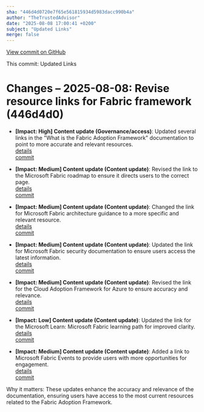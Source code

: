 ```yaml
---
sha: "446d4d0720e7f65e561815934d5983dacc990b4a"
author: "TheTrustedAdvisor"
date: "2025-08-08 17:00:41 +0200"
subject: "Updated Links"
merge: false
---
```


[View commit on GitHub](https://github.com/TheTrustedAdvisor/FabricAdoptionFramework/commit/446d4d0720e7f65e561815934d5983dacc990b4a)

This commit: Updated Links

# Changes – 2025-08-08: Revise resource links for Fabric framework (446d4d0)

- **[Impact: High] Content update (Governance/access)**: Updated several links in the "What is the Fabric Adoption Framework" documentation to point to more accurate and relevant resources.  
   [details](/docs/about/changes/2025-08-08-updated-links)  
   [commit](https://github.com/TheTrustedAdvisor/FabricAdoptionFramework/commit/446d4d0720e7f65e561815934d5983dacc990b4a)  

- **[Impact: Medium] Content update (Content update)**: Revised the link to the Microsoft Fabric roadmap to ensure it directs users to the correct page.  
   [details](/docs/about/changes/2025-08-08-updated-links)  
   [commit](https://github.com/TheTrustedAdvisor/FabricAdoptionFramework/commit/446d4d0720e7f65e561815934d5983dacc990b4a)  

- **[Impact: Medium] Content update (Content update)**: Changed the link for Microsoft Fabric architecture guidance to a more specific and relevant resource.  
   [details](/docs/about/changes/2025-08-08-updated-links)  
   [commit](https://github.com/TheTrustedAdvisor/FabricAdoptionFramework/commit/446d4d0720e7f65e561815934d5983dacc990b4a)  

- **[Impact: Medium] Content update (Content update)**: Updated the link for Microsoft Fabric security documentation to ensure users access the latest information.  
   [details](/docs/about/changes/2025-08-08-updated-links)  
   [commit](https://github.com/TheTrustedAdvisor/FabricAdoptionFramework/commit/446d4d0720e7f65e561815934d5983dacc990b4a)  

- **[Impact: Medium] Content update (Content update)**: Revised the link for the Cloud Adoption Framework for Azure to ensure accuracy and relevance.  
   [details](/docs/about/changes/2025-08-08-updated-links)  
   [commit](https://github.com/TheTrustedAdvisor/FabricAdoptionFramework/commit/446d4d0720e7f65e561815934d5983dacc990b4a)  

- **[Impact: Low] Content update (Content update)**: Updated the link for the Microsoft Learn: Microsoft Fabric learning path for improved clarity.  
   [details](/docs/about/changes/2025-08-08-updated-links)  
   [commit](https://github.com/TheTrustedAdvisor/FabricAdoptionFramework/commit/446d4d0720e7f65e561815934d5983dacc990b4a)  

- **[Impact: Medium] Content update (Content update)**: Added a link to Microsoft Fabric Events to provide users with more opportunities for engagement.  
   [details](/docs/about/changes/2025-08-08-updated-links)  
   [commit](https://github.com/TheTrustedAdvisor/FabricAdoptionFramework/commit/446d4d0720e7f65e561815934d5983dacc990b4a)  

Why it matters: These updates enhance the accuracy and relevance of the documentation, ensuring users have access to the most current resources related to the Fabric Adoption Framework.
